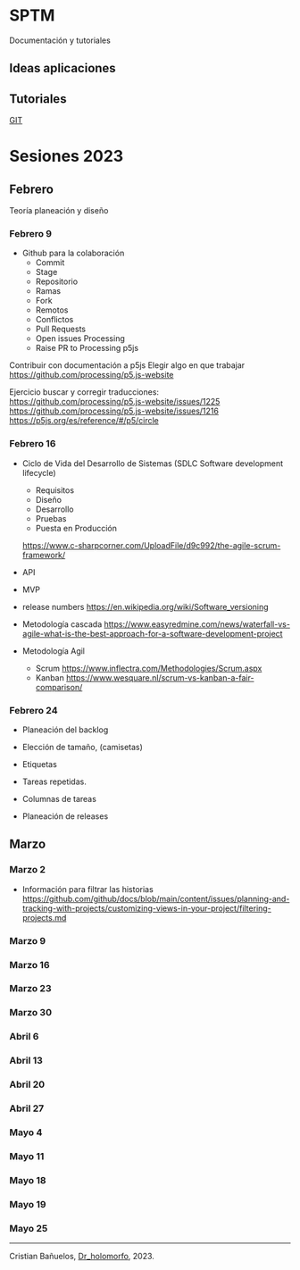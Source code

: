 # SPTM

Documentación y tutoriales

## Ideas aplicaciones

## Tutoriales

[GIT](git_tutorial.md)


# Sesiones 2023

## Febrero
Teoría planeación y diseño

### Febrero 9
- Github para la colaboración
  - Commit
  - Stage
  - Repositorio
  - Ramas
  - Fork
  - Remotos
  - Conflictos
  - Pull Requests
  - Open issues Processing
  - Raise PR to Processing p5js

Contribuir con documentación a p5js
Elegir algo en que trabajar
https://github.com/processing/p5.js-website


Ejercicio buscar y corregir traducciones:
https://github.com/processing/p5.js-website/issues/1225
https://github.com/processing/p5.js-website/issues/1216
https://p5js.org/es/reference/#/p5/circle


### Febrero 16
-  Ciclo de Vida del Desarrollo de Sistemas 
(SDLC Software development lifecycle)
    - Requisitos
    - Diseño
    - Desarrollo
    - Pruebas
    - Puesta en Producción
    
    https://www.c-sharpcorner.com/UploadFile/d9c992/the-agile-scrum-framework/
- API
- MVP
- release numbers
https://en.wikipedia.org/wiki/Software_versioning
- Metodología cascada
https://www.easyredmine.com/news/waterfall-vs-agile-what-is-the-best-approach-for-a-software-development-project
- Metodología Agil
  - Scrum
  https://www.inflectra.com/Methodologies/Scrum.aspx
  - Kanban
  https://www.wesquare.nl/scrum-vs-kanban-a-fair-comparison/

### Febrero 24
- Planeación del backlog
- Elección de tamaño, (camisetas)
- Etiquetas
- Tareas repetidas.

- Columnas de tareas
- Planeación de releases

## Marzo

### Marzo 2

- Información para filtrar las historias
https://github.com/github/docs/blob/main/content/issues/planning-and-tracking-with-projects/customizing-views-in-your-project/filtering-projects.md

### Marzo 9
### Marzo 16
### Marzo 23
### Marzo 30

### Abril 6
### Abril 13
### Abril 20
### Abril 27 

### Mayo 4
### Mayo 11
### Mayo 18
### Mayo 19
### Mayo 25


---
Cristian Bañuelos, [Dr_holomorfo](https://www.holomorfo.com), 2023.
